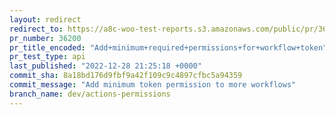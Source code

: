 ```yaml
---
layout: redirect
redirect_to: https://a8c-woo-test-reports.s3.amazonaws.com/public/pr/36200/api/index.html
pr_number: 36200
pr_title_encoded: "Add+minimum+required+permissions+for+workflow+token"
pr_test_type: api
last_published: "2022-12-28 21:25:18 +0000"
commit_sha: 8a18bd176d9fbf9a42f109c9c4897cfbc5a94359
commit_message: "Add minimum token permission to more workflows"
branch_name: dev/actions-permissions
---
```

